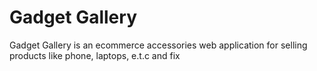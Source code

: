 # Gadget Gallery
Gadget Gallery is an ecommerce accessories web application for selling products like phone, laptops, e.t.c and fix